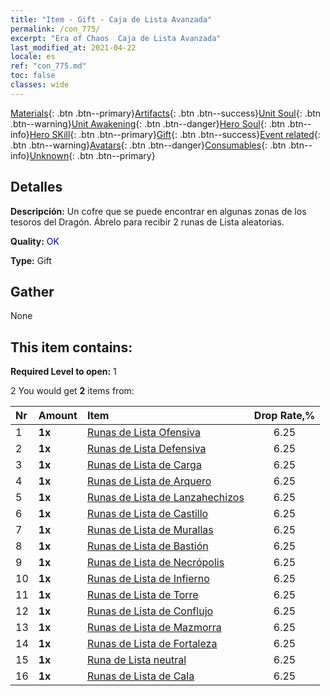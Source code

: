 ```yaml
---
title: "Item - Gift - Caja de Lista Avanzada"
permalink: /con_775/
excerpt: "Era of Chaos  Caja de Lista Avanzada"
last_modified_at: 2021-04-22
locale: es
ref: "con_775.md"
toc: false
classes: wide
---
```

 [Materials](/ItemsES/){: .btn .btn--primary}[Artifacts](/ItemsES/Artifacts/){: .btn .btn--success}[Unit Soul](/ItemsES/UnitSoul/){: .btn .btn--warning}[Unit Awakening](/ItemsES/UnitAwakening/){: .btn .btn--danger}[Hero Soul](/ItemsES/HeroSoul/){: .btn .btn--info}[Hero SKill](/ItemsES/HeroSkill/){: .btn .btn--primary}[Gift](/ItemsES/Gift/){: .btn .btn--success}[Event related](/ItemsES/Events/){: .btn .btn--warning}[Avatars](/ItemsES/Avatars/){: .btn .btn--danger}[Consumables](/ItemsES/Consumables/){: .btn .btn--info}[Unknown](/ItemsES/Unknown/){: .btn .btn--primary}

## Detalles
 **Descripción:** Un cofre que se puede encontrar en algunas zonas de los tesoros del Dragón. Ábrelo para recibir 2 runas de Lista aleatorias.

 **Quality:** <span style="color: #0000CD">OK</span>

 **Type:** Gift

## Gather

  None

## This item contains:

 **Required Level to open:** 1

 2 You would get **2** items  from:

  | Nr | Amount |     Item    | Drop Rate,% |
  |:---|:-------|:------------|:---------:|
  | 1 |  **1x** | [Runas de Lista Ofensiva](/es/Items/con_734/) | 6.25 | 
  | 2 |  **1x** | [Runas de Lista Defensiva](/es/Items/con_739/) | 6.25 | 
  | 3 |  **1x** | [Runas de Lista de Carga](/es/Items/con_741/) | 6.25 | 
  | 4 |  **1x** | [Runas de Lista de Arquero](/es/Items/con_742/) | 6.25 | 
  | 5 |  **1x** | [Runas de Lista de Lanzahechizos](/es/Items/con_746/) | 6.25 | 
  | 6 |  **1x** | [Runas de Lista de Castillo](/es/Items/con_752/) | 6.25 | 
  | 7 |  **1x** | [Runas de Lista de Murallas](/es/Items/con_753/) | 6.25 | 
  | 8 |  **1x** | [Runas de Lista de Bastión](/es/Items/con_754/) | 6.25 | 
  | 9 |  **1x** | [Runas de Lista de Necrópolis](/es/Items/con_755/) | 6.25 | 
  | 10 |  **1x** | [Runas de Lista de Infierno](/es/Items/con_777/) | 6.25 | 
  | 11 |  **1x** | [Runas de Lista de Torre](/es/Items/con_785/) | 6.25 | 
  | 12 |  **1x** | [Runas de Lista de Conflujo](/es/Items/con_791/) | 6.25 | 
  | 13 |  **1x** | [Runas de Lista de Mazmorra](/es/Items/con_792/) | 6.25 | 
  | 14 |  **1x** | [Runas de Lista de Fortaleza](/es/Items/con_818/) | 6.25 | 
  | 15 |  **1x** | [Runa de Lista neutral](/es/Items/con_869/) | 6.25 | 
  | 16 |  **1x** | [Runas de Lista de Cala](/es/Items/con_868/) | 6.25 | 
